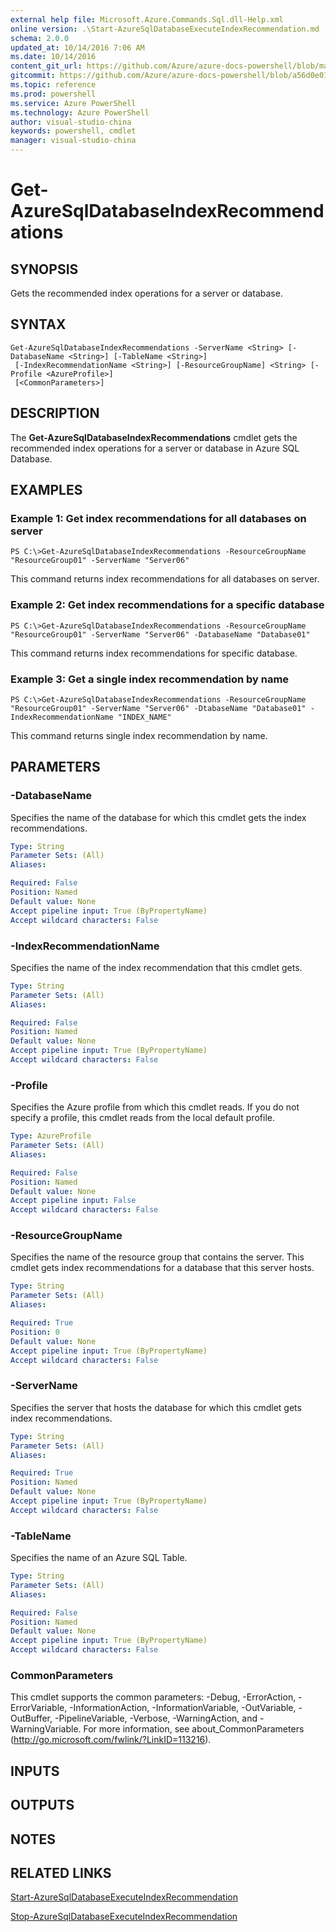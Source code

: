 ```yaml
---
external help file: Microsoft.Azure.Commands.Sql.dll-Help.xml
online version: .\Start-AzureSqlDatabaseExecuteIndexRecommendation.md
schema: 2.0.0
updated_at: 10/14/2016 7:06 AM
ms.date: 10/14/2016
content_git_url: https://github.com/Azure/azure-docs-powershell/blob/master/azureps-cmdlets-docs/ResourceManager/AzureRM.Sql/v0.9.8/CmdletMDs/Get-AzureSqlDatabaseIndexRecommendations.md
gitcommit: https://github.com/Azure/azure-docs-powershell/blob/a56d0e01e65c2c33aa2af13dd29addc94ead6e88/azureps-cmdlets-docs/ResourceManager/AzureRM.Sql/v0.9.8/CmdletMDs/Get-AzureSqlDatabaseIndexRecommendations.md
ms.topic: reference
ms.prod: powershell
ms.service: Azure PowerShell
ms.technology: Azure PowerShell
author: visual-studio-china
keywords: powershell, cmdlet
manager: visual-studio-china
---
```


# Get-AzureSqlDatabaseIndexRecommendations

## SYNOPSIS
Gets the recommended index operations for a server or database.

## SYNTAX

```
Get-AzureSqlDatabaseIndexRecommendations -ServerName <String> [-DatabaseName <String>] [-TableName <String>]
 [-IndexRecommendationName <String>] [-ResourceGroupName] <String> [-Profile <AzureProfile>]
 [<CommonParameters>]
```

## DESCRIPTION
The **Get-AzureSqlDatabaseIndexRecommendations** cmdlet gets the recommended index operations for a server or database in Azure SQL Database.

## EXAMPLES

### Example 1: Get index recommendations for all databases on server
```
PS C:\>Get-AzureSqlDatabaseIndexRecommendations -ResourceGroupName "ResourceGroup01" -ServerName "Server06"
```

This command returns index recommendations for all databases on server.

### Example 2: Get index recommendations for a specific database
```
PS C:\>Get-AzureSqlDatabaseIndexRecommendations -ResourceGroupName "ResourceGroup01" -ServerName "Server06" -DatabaseName "Database01"
```

This command returns index recommendations for specific database.

### Example 3: Get a single index recommendation by name
```
PS C:\>Get-AzureSqlDatabaseIndexRecommendations -ResourceGroupName "ResourceGroup01" -ServerName "Server06" -DtabaseName "Database01" -IndexRecommendationName "INDEX_NAME"
```

This command returns single index recommendation by name.

## PARAMETERS

### -DatabaseName
Specifies the name of the database for which this cmdlet gets the index recommendations.

```yaml
Type: String
Parameter Sets: (All)
Aliases: 

Required: False
Position: Named
Default value: None
Accept pipeline input: True (ByPropertyName)
Accept wildcard characters: False
```

### -IndexRecommendationName
Specifies the name of the index recommendation that this cmdlet gets.

```yaml
Type: String
Parameter Sets: (All)
Aliases: 

Required: False
Position: Named
Default value: None
Accept pipeline input: True (ByPropertyName)
Accept wildcard characters: False
```

### -Profile
Specifies the Azure profile from which this cmdlet reads.
If you do not specify a profile, this cmdlet reads from the local default profile.

```yaml
Type: AzureProfile
Parameter Sets: (All)
Aliases: 

Required: False
Position: Named
Default value: None
Accept pipeline input: False
Accept wildcard characters: False
```

### -ResourceGroupName
Specifies the name of the resource group that contains the server.
This cmdlet gets index recommendations for a database that this server hosts.

```yaml
Type: String
Parameter Sets: (All)
Aliases: 

Required: True
Position: 0
Default value: None
Accept pipeline input: True (ByPropertyName)
Accept wildcard characters: False
```

### -ServerName
Specifies the server that hosts the database for which this cmdlet gets index recommendations.

```yaml
Type: String
Parameter Sets: (All)
Aliases: 

Required: True
Position: Named
Default value: None
Accept pipeline input: True (ByPropertyName)
Accept wildcard characters: False
```

### -TableName
Specifies the name of an Azure SQL Table.

```yaml
Type: String
Parameter Sets: (All)
Aliases: 

Required: False
Position: Named
Default value: None
Accept pipeline input: True (ByPropertyName)
Accept wildcard characters: False
```

### CommonParameters
This cmdlet supports the common parameters: -Debug, -ErrorAction, -ErrorVariable, -InformationAction, -InformationVariable, -OutVariable, -OutBuffer, -PipelineVariable, -Verbose, -WarningAction, and -WarningVariable. For more information, see about_CommonParameters (http://go.microsoft.com/fwlink/?LinkID=113216).

## INPUTS

## OUTPUTS

## NOTES

## RELATED LINKS

[Start-AzureSqlDatabaseExecuteIndexRecommendation](.\Start-AzureSqlDatabaseExecuteIndexRecommendation.md)

[Stop-AzureSqlDatabaseExecuteIndexRecommendation](.\Stop-AzureSqlDatabaseExecuteIndexRecommendation.md)

